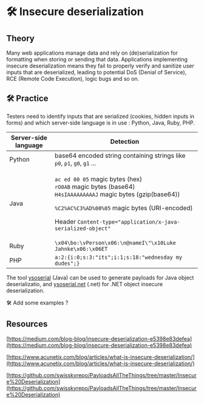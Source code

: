 # 🛠️ Insecure deserialization

## Theory

Many web applications manage data and rely on (de)serialization for formatting when storing or sending that data. Applications implementing insecure deserialization means they fail to properly verify and sanitize user inputs that are deserialized, leading to potential DoS (Denial of Service), RCE (Remote Code Execution), logic bugs and so on.

## 🛠️ Practice

Testers need to identify inputs that are serialized (cookies, hidden inputs in forms) and which server-side language is in use : Python, Java, Ruby, PHP.

| Server-side language | Detection                                                                                                                                                                                                                                                                                            |
| -------------------- | ---------------------------------------------------------------------------------------------------------------------------------------------------------------------------------------------------------------------------------------------------------------------------------------------------- |
| Python               | base64 encoded string containing strings like `p0`, `p1`, `g0`, `g1` ...                                                                                                                                                                                                                             |
| Java                 | <p><code>ac ed 00 05</code> magic bytes (hex)<br><code>rO0AB</code> magic bytes (base64)<br><code>H4sIAAAAAAAAAJ</code> magic bytes (gzip(base64))</p><p><code>%C2%AC%C3%AD%00%05</code> magic bytes (URI-encoded)</p><p>Header <code>Content-type="application/x-java-serialized-object"</code></p> |
| Ruby                 | `\x04\bo:\vPerson\x06:\n@nameI\"\x10Luke Jahnke\x06:\x06ET`                                                                                                                                                                                                                                          |
| PHP                  | `a:2:{i:0;s:3:"its";i:1;s:18:"wednesday my dudes";}`                                                                                                                                                                                                                                                 |

The tool [ysoserial](https://github.com/frohoff/ysoserial) (Java) can be used to generate payloads for Java object deserializatio, and [ysoserial.net](https://github.com/pwntester/ysoserial.net) (.net) for .NET object insecure deserialization.

🛠️ Add some examples ?

## Resources

[https://medium.com/blog-blog/insecure-deserialization-e5398e83defea](https://medium.com/blog-blog/insecure-deserialization-e5398e83defea)

[https://www.acunetix.com/blog/articles/what-is-insecure-deserialization/](https://www.acunetix.com/blog/articles/what-is-insecure-deserialization/)

[https://github.com/swisskyrepo/PayloadsAllTheThings/tree/master/Insecure%20Deserialization](https://github.com/swisskyrepo/PayloadsAllTheThings/tree/master/Insecure%20Deserialization)

